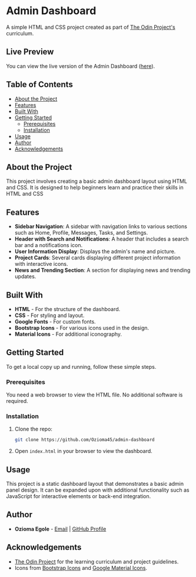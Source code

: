 # Admin Dashboard

A simple HTML and CSS project created as part of [The Odin Project's](https://www.theodinproject.com) curriculum.

## Live Preview

You can view the live version of the Admin Dashboard ([here](hhttps://ozioma45.github.io/admin-dashboard/)).

## Table of Contents

- [About the Project](#about-the-project)
- [Features](#features)
- [Built With](#built-with)
- [Getting Started](#getting-started)
  - [Prerequisites](#prerequisites)
  - [Installation](#installation)
- [Usage](#usage)
- [Author](#author)
- [Acknowledgements](#acknowledgements)

## About the Project

This project involves creating a basic admin dashboard layout using HTML and CSS. It is designed to help beginners learn and practice their skills in HTML and CSS

## Features

- **Sidebar Navigation**: A sidebar with navigation links to various sections such as Home, Profile, Messages, Tasks, and Settings.
- **Header with Search and Notifications**: A header that includes a search bar and a notifications icon.
- **User Information Display**: Displays the admin's name and picture.
- **Project Cards**: Several cards displaying different project information with interactive icons.
- **News and Trending Section**: A section for displaying news and trending updates.

## Built With

- **HTML** - For the structure of the dashboard.
- **CSS** - For styling and layout.
- **Google Fonts** - For custom fonts.
- **Bootstrap Icons** - For various icons used in the design.
- **Material Icons** - For additional iconography.

## Getting Started

To get a local copy up and running, follow these simple steps.

### Prerequisites

You need a web browser to view the HTML file. No additional software is required.

### Installation

1. Clone the repo:
   ```sh
   git clone https://github.com/Ozioma45/admin-dashboard
   ```
2. Open `index.html` in your browser to view the dashboard.

## Usage

This project is a static dashboard layout that demonstrates a basic admin panel design. It can be expanded upon with additional functionality such as JavaScript for interactive elements or back-end integration.

## Author

- **Ozioma Egole** - [Email](mailto:oziomaegole@gmail.com) | [GitHub Profile](https://github.com/Ozioma45)

## Acknowledgements

- [The Odin Project](https://www.theodinproject.com) for the learning curriculum and project guidelines.
- Icons from [Bootstrap Icons](https://icons.getbootstrap.com/) and [Google Material Icons](https://fonts.google.com/icons).

```

```
